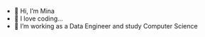 - 👋 Hi, I’m Mina
- 👀 I love coding...
- 🌱 I’m working as a Data Engineer and study Computer Science

<!---
Minakoaino/Minakoaino is a ✨ special ✨ repository because its `README.md` (this file) appears on your GitHub profile.
You can click the Preview link to take a look at your changes.
--->
